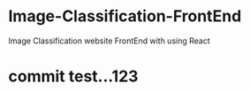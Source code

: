 # Image-Classification-FrontEnd
Image Classification website FrontEnd with using React
# commit test...123